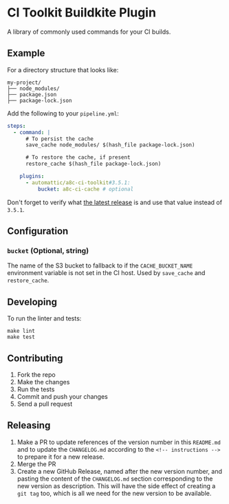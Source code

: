 # CI Toolkit Buildkite Plugin

A library of commonly used commands for your CI builds.

## Example

For a directory structure that looks like:

```
my-project/
├── node_modules/
├── package.json
├── package-lock.json

```

Add the following to your `pipeline.yml`:

```yml
steps:
  - command: |
      # To persist the cache
      save_cache node_modules/ $(hash_file package-lock.json)

      # To restore the cache, if present
      restore_cache $(hash_file package-lock.json)

    plugins:
      - automattic/a8c-ci-toolkit#3.5.1:
          bucket: a8c-ci-cache # optional
```

Don't forget to verify what [the latest release](https://github.com/Automattic/a8c-ci-toolkit-buildkite-plugin/releases/latest) is and use that value instead of `3.5.1`.

## Configuration

### `bucket` (Optional, string)

The name of the S3 bucket to fallback to if the `CACHE_BUCKET_NAME` environment variable is not set in the CI host. Used by `save_cache` and `restore_cache`.

## Developing

To run the linter and tests:

```shell
make lint
make test
```

## Contributing

1. Fork the repo
2. Make the changes
3. Run the tests
4. Commit and push your changes
5. Send a pull request

## Releasing

1. Make a PR to update references of the version number in this `README.md` and to update the `CHANGELOG.md` according to the `<!-- instructions -->` to prepare it for a new release.
2. Merge the PR
3. Create a new GitHub Release, named after the new version number, and pasting the content of the `CHANGELOG.md` section corresponding to the new version as description. This will have the side effect of creating a `git tag` too, which is all we need for the new version to be available.
